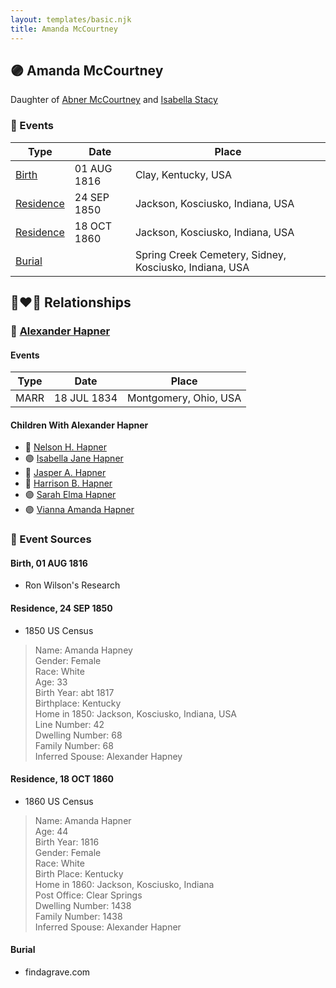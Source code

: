```yaml
---
layout: templates/basic.njk
title: Amanda McCourtney
---
```

## 🟣 Amanda McCourtney

Daughter of [Abner McCourtney](/people/7/72592264) and [Isabella Stacy](/people/9/91476553)

### 📆 Events

Type | Date | Place
------ | ------ | ------
[Birth](#event-0) | 01 AUG 1816 | Clay, Kentucky, USA
[Residence](#event-1) | 24 SEP 1850 | Jackson, Kosciusko, Indiana, USA
[Residence](#event-2) | 18 OCT 1860 | Jackson, Kosciusko, Indiana, USA
[Burial](#event-3) |  | Spring Creek Cemetery, Sidney, Kosciusko, Indiana, USA

## 👩‍❤️‍👨 Relationships

### 🔵 [Alexander Hapner](/people/6/68586072)

#### Events

Type | Date | Place
------ | ------ | ------
MARR | 18 JUL 1834 | Montgomery, Ohio, USA
#### Children With Alexander Hapner
* 🔵 [Nelson H. Hapner](/people/3/30042860)
* 🟣 [Isabella Jane Hapner](/people/7/7784900)
* 🔵 [Jasper A. Hapner](/people/8/86358624)
* 🔵 [Harrison B. Hapner](/people/4/48986000)
* 🟣 [Sarah Elma Hapner](/people/2/20173654)
* 🟣 [Vianna Amanda Hapner](/people/3/33886681)
### 📰 Event Sources

#### <a id="event-0"></a> Birth, 01 AUG 1816
* Ron Wilson's Research

#### <a id="event-1"></a> Residence, 24 SEP 1850
* 1850 US Census
>   
  > Name: Amanda Hapney  
  > Gender: Female  
  > Race: White  
  > Age: 33  
  > Birth Year: abt 1817  
  > Birthplace: Kentucky  
  > Home in 1850: Jackson, Kosciusko, Indiana, USA  
  > Line Number: 42  
  > Dwelling Number: 68  
  > Family Number: 68  
  > Inferred Spouse: Alexander Hapney

#### <a id="event-2"></a> Residence, 18 OCT 1860
* 1860 US Census
>   
  > Name: Amanda Hapner  
  > Age: 44  
  > Birth Year: 1816  
  > Gender: Female  
  > Race: White  
  > Birth Place: Kentucky  
  > Home in 1860: Jackson, Kosciusko, Indiana  
  > Post Office: Clear Springs  
  > Dwelling Number: 1438  
  > Family Number: 1438  
  > Inferred Spouse: Alexander Hapner

#### <a id="event-3"></a> Burial
* findagrave.com